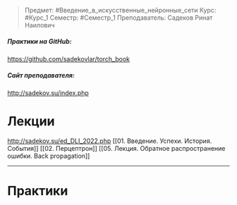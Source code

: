 > Предмет: #Введение_в_искусственные_нейронные_сети
> Курс: #Курс_1
> Семестр: #Семестр_1
> Преподаватель: Садеков Ринат Наилович

##### Практики на GitHub:
https://github.com/sadekovlar/torch_book

##### Сайт преподавателя:
http://sadekov.su/index.php



# Лекции
http://sadekov.su/ed_DLI_2022.php
[[01. Введение. Успехи. История. События]]
[[02. Перцептрон]]
[[05. Лекция. Обратное распространение ошибки. Back propagation]]


---
# Практики